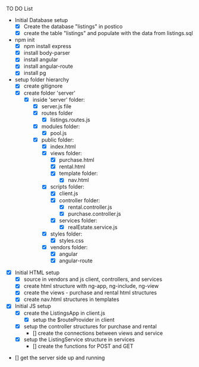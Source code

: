 TO DO List

- Initial Database setup
    - [x] Create the database "listings" in postico
    - [x] create the table "listings" and populate with the data from 
         listings.sql   
    
- npm init
    - [x] npm install express
    - [x] install body-parser
    - [x] install angular
    - [x] install angular-route
    - [x] install pg

- setup folder hierarchy
    - [x] create gitignore
    - [x] create folder 'server'
        - [x] inside 'server' folder:
            - [x] server.js file
            - [x] routes folder
                - [x] listings.routes.js
            - [x] modules folder:
                - [x] pool.js
            - [x] public folder:
                - [x] index.html
                - [x] views folder:
                    - [x] purchase.html
                    - [x] rental.html
                    - [x] template folder:
                        - [x] nav.html
                - [x] scripts folder:
                    - [x] client.js
                    - [x] controller folder:
                        - [x] rental.controller.js
                        - [x] purchase.controller.js
                    - [x] services folder:
                        - [x] realEstate.service.js
                - [x] styles folder:
                    - [x] styles.css
                - [x] vendors folder:
                    - [x] angular
                    - [x] angular-route

- [x] Initial HTML setup 
    - [x] source in vendors and js client, controllers, and services
    - [x] create html structure with ng-app, ng-include, ng-view
    - [x] create the views - purchase and rental html structures
    - [x] create nav.html structures in templates

- [x] Initial JS setup
    - [x] create the ListingsApp in client.js
        - [x] setup the $routeProvider in client
    - [x] setup the controller structures for purchase and rental
        - [] create the connections between views and service
    - [x] setup the ListingService structure in services
        - [] create the functions for POST and GET

- [] get the server side up and running

    
                